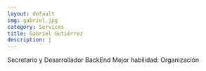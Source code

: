 ```yaml
---
layout: default
img: gabriel.jpg
category: Services
title: Gabriel Gutiérrez
description: |
---
```

Secretario y Desarrollador BackEnd
Mejor habilidad: Organización
